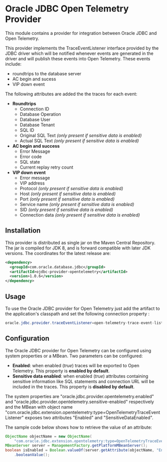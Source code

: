 # Oracle JDBC Open Telemetry Provider

This module contains a provider for integration between Oracle JDBC and
Open Telemetry.

This provider implements the TraceEventListener interface provided by the JDBC
driver which will be notified whenever events are generated in the driver and 
will publish these events into Open Telemetry. These events include:
 * roundtrips to the database server
 * AC begin and sucess
 * VIP down event

The following attributes are added the the traces for each event:
 * **Roundtrips**
    * Connection ID
    * Database Operation
    * Database User
    * Database Tenant
    * SQL ID
    * Original SQL Text *(only present if sensitive data is enabled)*
    * Actual SQL Text *(only present if sensitive data is enabled)*
  * **AC begin and success**
    * Error Message
    * Error code
    * SQL state
    * Current replay retry count
  * **VIP down event**
    * Error message
    * VIP address
    * Protocol *(only present if sensitive data is enabled)*
    * Host *(only present if sensitive data is enabled)*
    * Port *(only present if sensitive data is enabled)*
    * Service name *(only present if sensitive data is enabled)*
    * SID *(only present if sensitive data is enabled)*
    * Connection data *(only present if sensitive data is enabled)*

## Installation

This provider is distributed as single jar on the Maven Central Repository. The 
jar is compiled for JDK 8, and is forward compatible with later JDK versions. 
The coordinates for the latest release are:

```xml
<dependency>
  <groupId>com.oracle.database.jdbc</groupId>
  <artifactId>ojdbc-provider-opentelemetry</artifactId>
  <version>1.0.6</version>
</dependency>
```

## Usage 

To use the Oracle JDBC provider for Open Telemetry just add the artifact to the
application's classpath and set the following connection property :

```java
oracle.jdbc.provider.traceEventListener=open-telemetry-trace-event-listener-provider
```

## Configuration

The Oracle JDBC provider for Open Telemetry can be configured using system properties 
or a MBean. Two parameters can be configured: 
  * **Enabled**: when enabled (*true*) traces will be exported to Open 
 Telemetry. This property is **enabled by default**.
  * **Sensitive data enabled**: when enabled (*true*) attributes containing
 sensitive information like SQL statements and connection URL will be included
 in the traces. This property is **disabled by default**.

The system properties are "oracle.jdbc.provider.opentelemetry.enabled" and 
"oracle.jdbc.provider.opentelemetry.sensitive-enabled" respectively and the MBean 
with object name "com.oracle.jdbc.extension.opentelemetry:type=OpenTelemetryTraceEventListener"
exposes two attributes "Enabled" and "SensitiveDataEnabled".

 The sample code below shows how to retrieve the value of an attribute:
```java
ObjectName objectName = new ObjectName(
    "com.oracle.jdbc.extension.opentelemetry:type=OpenTelemetryTraceEventListener");
MBeanServer server = ManagementFactory.getPlatformMBeanServer();
boolean isEnabled = Boolean.valueOf(server.getAttribute(objectName, "Enabled").toString())
    .booleanValue(); 
```